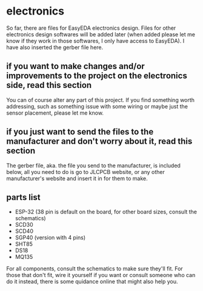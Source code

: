 # electronics

So far, there are files for EasyEDA electronics design. Files for other electronics design softwares will be added later (when added please let me know if they work in those softwares, I only have access to EasyEDA). I have also inserted the gerber file here.

## if you want to make changes and/or improvements to the project on the electronics side, read this section

You can of course alter any part of this project. If you find something worth addressing, such as something issue with some wiring or maybe just the sensor placement, please let me know.

## if you just want to send the files to the manufacturer and don't worry about it, read this section

The gerber file, aka. the file you send to the manufacturer, is included below, all you need to do is go to JLCPCB website, or any other manufacturer's website and insert it in for them to make.

## parts list

- ESP-32 (38 pin is default on the board, for other board sizes, consult the schematics)
- SCD30
- SCD40
- SGP40 (version with 4 pins)
- SHT85
- DS18
- MQ135

For all components, consult the schematics to make sure they'll fit. For those that don't fit, wire it yourself if you want or consult someone who can do it instead, there is some quidance online that might also help you.
